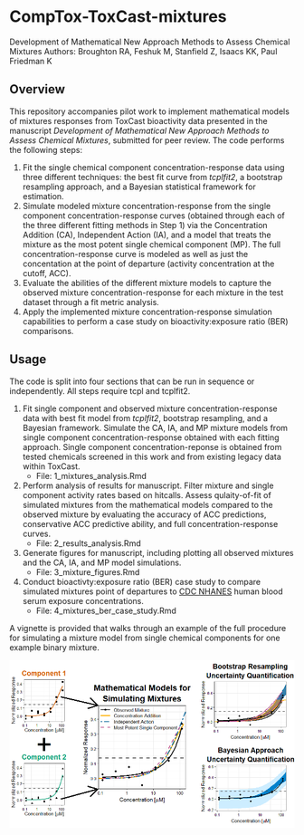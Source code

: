 # CompTox-ToxCast-mixtures
Development of Mathematical New Approach Methods to Assess Chemical Mixtures
Authors: Broughton RA, Feshuk M, Stanfield Z, Isaacs KK, Paul Friedman K

## Overview
This repository accompanies pilot work to implement mathematical models of mixtures responses from ToxCast bioactivity data presented in the manuscript _Development of Mathematical New Approach Methods to Assess Chemical Mixtures_, submitted for peer review. The code performs the following steps:
1.	Fit the single chemical component concentration-response data using three different techniques: the best fit curve from _tcplfit2_, a bootstrap resampling approach, and a Bayesian statistical framework for estimation.
2.	Simulate modeled mixture concentration-response from the single component concentration-response curves (obtained through each of the three different fitting methods in Step 1) via the Concentration Addition (CA), Independent Action (IA), and a model that treats the mixture as the most potent single chemical component (MP). The full concentration-response curve is modeled as well as just the concentation at the point of departure (activity concentration at the cutoff, ACC).
3.	Evaluate the abilities of the different mixture models to capture the observed mixture concentration-response for each mixture in the test dataset through a fit metric analysis.
4.	Apply the implemented mixture concentration-response simulation capabilities to perform a case study on bioactivity:exposure ratio (BER) comparisons.

## Usage
The code is split into four sections that can be run in sequence or independently. All steps require tcpl and tcplfit2.
1. Fit single component and observed mixture concentration-response data with best fit model from _tcplfit2_, bootstrap resampling, and a Bayesian framework. Simulate the CA, IA, and MP mixture models from single component concentration-response obtained with each fitting approach. Single component concentration-reponse is obtained from tested chemicals screened in this work and from existing legacy data within ToxCast.
    * File: 1_mixtures_analysis.Rmd
2. Perform analysis of results for manuscript. Filter mixture and single component activity rates based on hitcalls. Assess qulaity-of-fit of simulated mixtures from the mathematical models compared to the observed mixture by evaluating the accuracy of ACC predictions, conservative ACC predictive ability, and full concentration-response curves.
    * File: 2_results_analysis.Rmd
3. Generate figures for manuscript, including plotting all observed mixtures and the CA, IA, and MP model simulations. 
    * File: 3_mixture_figures.Rmd
4. Conduct bioactivty:exposure ratio (BER) case study to compare simulated mixtures point of departures to [CDC NHANES](https://www.cdc.gov/nchs/nhanes/index.html) human blood serum exposure concentrations. 
    * File: 4_mixtures_ber_case_study.Rmd

A vignette is provided that walks through an example of the full procedure for simulating a mixture model from single chemical components for one example binary mixture.

![Graphical Abstract.](/figures/GraphicalAbstract.tiff)
